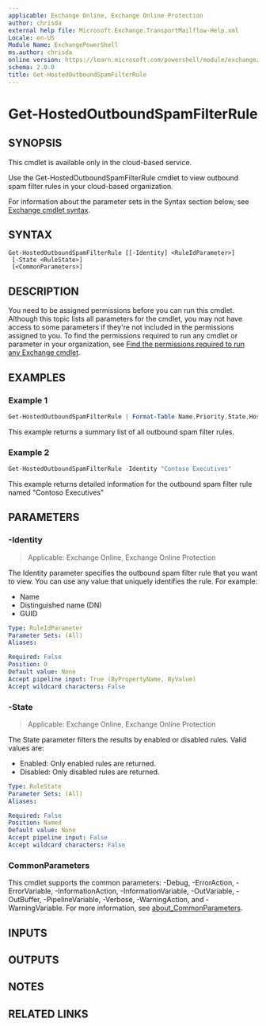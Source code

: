 ```yaml
---
applicable: Exchange Online, Exchange Online Protection
author: chrisda
external help file: Microsoft.Exchange.TransportMailflow-Help.xml
Locale: en-US
Module Name: ExchangePowerShell
ms.author: chrisda
online version: https://learn.microsoft.com/powershell/module/exchange/get-hostedoutboundspamfilterrule
schema: 2.0.0
title: Get-HostedOutboundSpamFilterRule
---
```


# Get-HostedOutboundSpamFilterRule

## SYNOPSIS
This cmdlet is available only in the cloud-based service.

Use the Get-HostedOutboundSpamFilterRule cmdlet to view outbound spam filter rules in your cloud-based organization.

For information about the parameter sets in the Syntax section below, see [Exchange cmdlet syntax](https://learn.microsoft.com/powershell/exchange/exchange-cmdlet-syntax).

## SYNTAX

```
Get-HostedOutboundSpamFilterRule [[-Identity] <RuleIdParameter>]
 [-State <RuleState>]
 [<CommonParameters>]
```

## DESCRIPTION
You need to be assigned permissions before you can run this cmdlet. Although this topic lists all parameters for the cmdlet, you may not have access to some parameters if they're not included in the permissions assigned to you. To find the permissions required to run any cmdlet or parameter in your organization, see [Find the permissions required to run any Exchange cmdlet](https://learn.microsoft.com/powershell/exchange/find-exchange-cmdlet-permissions).

## EXAMPLES

### Example 1
```powershell
Get-HostedOutboundSpamFilterRule | Format-Table Name,Priority,State,HostedOutboundSpamFilterPolicy
```

This example returns a summary list of all outbound spam filter rules.

### Example 2
```powershell
Get-HostedOutboundSpamFilterRule -Identity "Contoso Executives"
```

This example returns detailed information for the outbound spam filter rule named "Contoso Executives"

## PARAMETERS

### -Identity

> Applicable: Exchange Online, Exchange Online Protection

The Identity parameter specifies the outbound spam filter rule that you want to view. You can use any value that uniquely identifies the rule. For example:

- Name
- Distinguished name (DN)
- GUID

```yaml
Type: RuleIdParameter
Parameter Sets: (All)
Aliases:

Required: False
Position: 0
Default value: None
Accept pipeline input: True (ByPropertyName, ByValue)
Accept wildcard characters: False
```

### -State

> Applicable: Exchange Online, Exchange Online Protection

The State parameter filters the results by enabled or disabled rules. Valid values are:

- Enabled: Only enabled rules are returned.
- Disabled: Only disabled rules are returned.

```yaml
Type: RuleState
Parameter Sets: (All)
Aliases:

Required: False
Position: Named
Default value: None
Accept pipeline input: False
Accept wildcard characters: False
```

### CommonParameters
This cmdlet supports the common parameters: -Debug, -ErrorAction, -ErrorVariable, -InformationAction, -InformationVariable, -OutVariable, -OutBuffer, -PipelineVariable, -Verbose, -WarningAction, and -WarningVariable. For more information, see [about_CommonParameters](https://go.microsoft.com/fwlink/p/?LinkID=113216).

## INPUTS

## OUTPUTS

## NOTES

## RELATED LINKS
